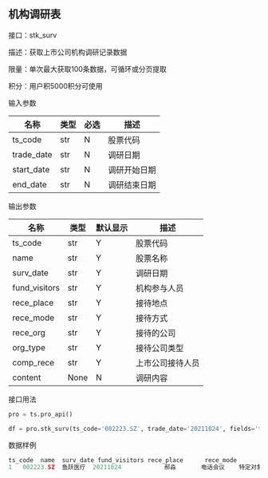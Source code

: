 ## 机构调研表

接口：stk_surv

描述：获取上市公司机构调研记录数据

限量：单次最大获取100条数据，可循环或分页提取

积分：用户积5000积分可使用

输入参数

| 名称 | 类型 | 必选 | 描述 |
| --- | --- | --- | --- |
| ts_code | str | N | 股票代码 |
| trade_date | str | N | 调研日期 |
| start_date | str | N | 调研开始日期 |
| end_date | str | N | 调研结束日期 |

输出参数

| 名称 | 类型 | 默认显示 | 描述 |
| --- | --- | --- | --- |
| ts_code | str | Y | 股票代码 |
| name | str | Y | 股票名称 |
| surv_date | str | Y | 调研日期 |
| fund_visitors | str | Y | 机构参与人员 |
| rece_place | str | Y | 接待地点 |
| rece_mode | str | Y | 接待方式 |
| rece_org | str | Y | 接待的公司 |
| org_type | str | Y | 接待公司类型 |
| comp_rece | str | Y | 上市公司接待人员 |
| content | None | N | 调研内容 |

接口用法

```python
pro = ts.pro_api()

df = pro.stk_surv(ts_code='002223.SZ', trade_date='20211024', fields='ts_code,name,surv_date,fund_visitors,rece_place,rece_mode,rece_org')
```

数据样例

```python
ts_code  name  surv_date fund_visitors rece_place      rece_mode                          rece_org
1   002223.SZ  鱼跃医疗  20211024            郝淼       电话会议    特定对象调研                              宝盈基金
```